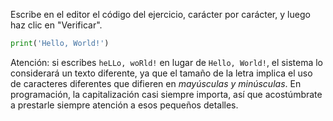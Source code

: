 Escribe en el editor el código del ejercicio, carácter por carácter, y luego haz clic en "Verificar".

```python
print('Hello, World!')
```

Atención: si escribes `heLLo, woRld!` en lugar de `Hello, World!`, el sistema lo considerará un texto diferente, ya que el tamaño de la letra implica el uso de caracteres diferentes que difieren en _mayúsculas y minúsculas_. En programación, la capitalización casi siempre importa, así que acostúmbrate a prestarle siempre atención a esos pequeños detalles.
